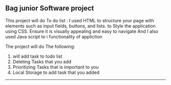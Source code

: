 Bag junior Software project 
---------------------------
This project will do To do list :
I used 
HTML to structure your page with elements such as input fields, buttons, and lists.
to Style the application using CSS. Ensure it is visually appealing and easy to navigate
And I also used Java script to i functionality of appliction

The project will do The following:
 1) will add task to  todo list
 2) Deleting Tasks that you add 
 3) Prioritizing Tasks that is important to you
 4) Local Storage to add task that  you added
 -----------------------------------------------------------------------------------
